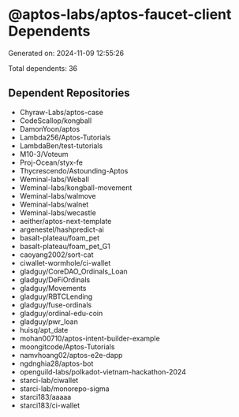 # @aptos-labs/aptos-faucet-client Dependents

Generated on: 2024-11-09 12:55:26

Total dependents: 36

## Dependent Repositories

- Chyraw-Labs/aptos-case
- CodeScallop/kongball
- DamonYoon/aptos
- Lambda256/Aptos-Tutorials
- LambdaBen/test-tutorials
- M10-3/Voteum
- Proj-Ocean/styx-fe
- Thycrescendo/Astounding-Aptos
- Weminal-labs/Weball
- Weminal-labs/kongball-movement
- Weminal-labs/walmove
- Weminal-labs/walnet
- Weminal-labs/wecastle
- aeither/aptos-next-template
- argenestel/hashpredict-ai
- basalt-plateau/foam_pet
- basalt-plateau/foam_pet_G1
- caoyang2002/sort-cat
- ciwallet-wormhole/ci-wallet
- gladguy/CoreDAO_Ordinals_Loan
- gladguy/DeFiOrdinals
- gladguy/Movements
- gladguy/RBTCLending
- gladguy/fuse-ordinals
- gladguy/ordinal-edu-coin
- gladguy/pwr_loan
- huisq/apt_date
- mohan00710/aptos-intent-builder-example
- moongitcode/Aptos-Tutorials
- namvhoang02/aptos-e2e-dapp
- ngdnghia28/aptos-bot
- openguild-labs/polkadot-vietnam-hackathon-2024
- starci-lab/ciwallet
- starci-lab/monorepo-sigma
- starci183/aaaaa
- starci183/ci-wallet
